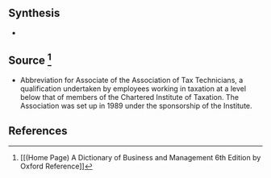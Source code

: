 ## Synthesis
- 
## Source [^1]
- Abbreviation for Associate of the Association of Tax Technicians, a qualification undertaken by employees working in taxation at a level below that of members of the Chartered Institute of Taxation. The Association was set up in 1989 under the sponsorship of the Institute.
## References

[^1]: [[(Home Page) A Dictionary of Business and Management 6th Edition by Oxford Reference]]